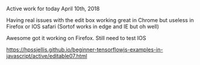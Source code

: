

Active work for today  April 10th, 2018

Having real issues with the edit box working great in Chrome but useless in Firefox or IOS safari  (Sortof works in edge and IE but oh well)


Awesome got it working on Firefox. Still need to test IOS


https://hpssjellis.github.io/beginner-tensorflowjs-examples-in-javascript/active/editable07.html


